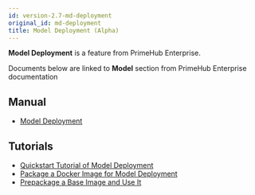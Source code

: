 ```yaml
---
id: version-2.7-md-deployment
original_id: md-deployment
title: Model Deployment (Alpha)
---
```


**Model Deployment** is a feature from PrimeHub Enterprise.

Documents below are linked to **Model** section from PrimeHub Enterprise documentation

## Manual

+ [Model Deployment](../model-deployment-feature)

## Tutorials

+ [Quickstart Tutorial of Model Deployment](../model-deployment-quickstart-tutorial)
+ [Package a Docker Image for Model Deployment](../model-deployment-tutorial-package-image)
+ [Prepackage a Base Image and Use It](../model-deployment-tutorial-prepackage-image)